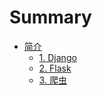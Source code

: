 # Summary

* [简介](README.md)
   * [1. Django](Django.md)
   * [2. Flask](Flask.md)
   * [3. 爬虫](爬虫.md)
<!--
* [4. 面试](README.md)
    * [基础](面试小知识点/基础知识.md)
    * [面试题](/面试小知识点/面试题.md)
 
* [5. 其他](README.md) 
    * [5.1 redis](redis.md)
    * [5.2 各种协议](各路协议.md) -->

